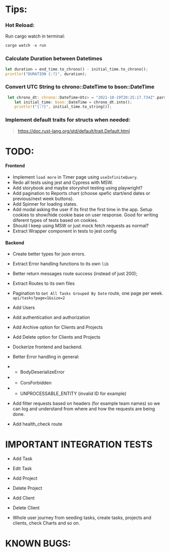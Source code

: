 # Tips:

### Hot Reload:

Run cargo watch in terminal:

```rs
cargo watch -x run
```

### Calculate Duration between Datetimes

```rs
let duration = end_time.to_chrono() - initial_time.to_chrono();
println!("DURATION {:?}", duration);
```

### Convert UTC String to chrono::DateTime<Utc> to bson::DateTime

```rs
 let chrono_dt: chrono::DateTime<Utc> = "2021-10-19T20:25:17.734Z".parse().unwrap();
    let initial_time: bson::DateTime = chrono_dt.into();
    println!("{:?}", initial_time.to_string());
```

### Implement default traits for structs when needed:

> https://doc.rust-lang.org/std/default/trait.Default.html

# TODO:

#### Frontend

- Implement `load more` in Timer page using `useInfiniteQuery`.
- Redo all tests using jest and Cypress with MSW.
- Add storybook and maybe storyshot testing using playwright?
- Add pagination to Reports chart (choose spefic start/end dates or previous/next week buttons).
- Add Spinner for loading states.
- Add modal asking the user if its first the first time in the app.
  Setup cookies to show/hide cookie base on user response. Good for writing diferent types of tests based on cookies.
- Should I keep using MSW or just mock fetch requests as normal?
- Extract Wrapper component in tests to jest config

#### Backend

- Create better types for json errors.
- Extract Error handling functions to its own `lib`
- Better return messages route success (instead of just 200);
- Extract Routes to its own files
- Pagination to `Get All Tasks Grouped By Date` route, one page per week. `api/tasks?page=1&size=2`
- Add Users
- Add authentication and authorization
- Add Archive option for Clients and Projects
- Add Delete option for Clients and Projects
- Dockerize frontend and backend.
- Better Error handling in general:
- - BodyDeserializeError
- - CorsForbidden
- - UNPROCESSABLE_ENTITY (invalid ID for example)

- Add filter requests based on headers (for example team names) so we can log and understand from where and how the requests are being done.
- Add health_check route

# IMPORTANT INTEGRATION TESTS

- Add Task
- Edit Task
- Add Project
- Delete Project
- Add Client
- Delete Client

- Whole user journey from seeding tasks, create tasks, projects and clients, check Charts and so on.

# KNOWN BUGS:
